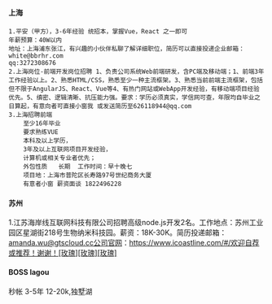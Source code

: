 #### 上海
>
    1.平安（甲方），3-6年经验 统招本，掌握Vue，React 之一即可
    年薪预算：40W以内
    地址：上海浦东张江，有兴趣的小伙伴私聊了解详细职位，简历可以直接投递企业邮箱：white@bbrhr.com 
    qq:3272308676
    2.上海岗位-前端开发岗位招聘 1、负责公司系统Web前端研发，含PC端及移动端；1、前端3年工作经验以上。2、熟悉HTML/CSS，熟悉至少一种主流框架。3、熟悉当前前端主流框架，包括但不限于AngularJS、React、Vue等4、有热门网站或WebApp开发经验，有移动端项目经验优先。5、缜密、逻辑清晰、抗压能力强。要求：学历必须真实，学信网可查，年限均自毕业之日算起，有意向者可直接小窗我 或发送简历至626118944@qq.com
    3.上海招聘前端  
        至少16年毕业 
        要求熟练VUE
        本科及以上学历，
        3年及以上互联网项目开发经验，
        计算机或相关专业者优先；
        外包性质   长期  工作时间：早十晚七
        项目地：上海市普陀区长寿路97号世纪商务大厦
        有意者小窗 薪资面谈 1822496228
>
#### 苏州
1.江苏海岸线互联网科技有限公司招聘高级node.js开发2名。工作地点：苏州工业园区星湖街218号生物纳米科技园。薪资：18K-30K。简历投递邮箱：amanda.wu@gtscloud.cc公司官网：https://www.icoastline.com/#/欢迎自荐或推荐！谢谢！[玫瑰][玫瑰][玫瑰]



#### BOSS lagou
秒帐 3-5年 12-20k,独墅湖